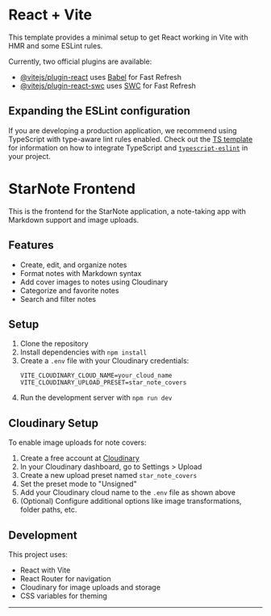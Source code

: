 # React + Vite

This template provides a minimal setup to get React working in Vite with HMR and some ESLint rules.

Currently, two official plugins are available:

- [@vitejs/plugin-react](https://github.com/vitejs/vite-plugin-react/blob/main/packages/plugin-react) uses [Babel](https://babeljs.io/) for Fast Refresh
- [@vitejs/plugin-react-swc](https://github.com/vitejs/vite-plugin-react/blob/main/packages/plugin-react-swc) uses [SWC](https://swc.rs/) for Fast Refresh

## Expanding the ESLint configuration

If you are developing a production application, we recommend using TypeScript with type-aware lint rules enabled. Check out the [TS template](https://github.com/vitejs/vite/tree/main/packages/create-vite/template-react-ts) for information on how to integrate TypeScript and [`typescript-eslint`](https://typescript-eslint.io) in your project.

# StarNote Frontend

This is the frontend for the StarNote application, a note-taking app with Markdown support and image uploads.

## Features

- Create, edit, and organize notes
- Format notes with Markdown syntax
- Add cover images to notes using Cloudinary
- Categorize and favorite notes
- Search and filter notes

## Setup

1. Clone the repository
2. Install dependencies with `npm install`
3. Create a `.env` file with your Cloudinary credentials:
   ```
   VITE_CLOUDINARY_CLOUD_NAME=your_cloud_name
   VITE_CLOUDINARY_UPLOAD_PRESET=star_note_covers
   ```
4. Run the development server with `npm run dev`

## Cloudinary Setup

To enable image uploads for note covers:

1. Create a free account at [Cloudinary](https://cloudinary.com)
2. In your Cloudinary dashboard, go to Settings > Upload
3. Create a new upload preset named `star_note_covers` 
4. Set the preset mode to "Unsigned"
5. Add your Cloudinary cloud name to the `.env` file as shown above
6. (Optional) Configure additional options like image transformations, folder paths, etc.

## Development

This project uses:
- React with Vite
- React Router for navigation
- Cloudinary for image uploads and storage
- CSS variables for theming

---
